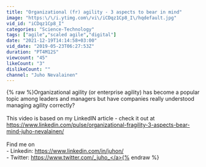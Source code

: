 ```yaml
---
title: "Organizational (fr) agility - 3 aspects to bear in mind"
image: "https:\/\/i.ytimg.com\/vi\/iCDqz1Cp8_I\/hqdefault.jpg"
vid_id: "iCDqz1Cp8_I"
categories: "Science-Technology"
tags: ["agile","scaled agile","digital"]
date: "2021-12-19T14:14:58+03:00"
vid_date: "2019-05-23T06:27:53Z"
duration: "PT4M12S"
viewcount: "45"
likeCount: "3"
dislikeCount: ""
channel: "Juho Nevalainen"
---
```

{% raw %}Organizational agility (or enterprise agility) has become a popular topic among leaders and managers but have companies really understood managing agility correctly?<br /><br />This video is based on my LinkedIN article - check it out at <a rel="nofollow" target="blank" href="https://www.linkedin.com/pulse/organizational-fragility-3-aspects-bear-mind-juho-nevalainen/">https://www.linkedin.com/pulse/organizational-fragility-3-aspects-bear-mind-juho-nevalainen/</a><br /><br />Find me on<br />- Linkedin: <a rel="nofollow" target="blank" href="https://www.linkedin.com/in/juhon/">https://www.linkedin.com/in/juhon/</a><br />- Twitter: <a rel="nofollow" target="blank" href="https://www.twitter.com/_juho_">https://www.twitter.com/_juho_</a>{% endraw %}
